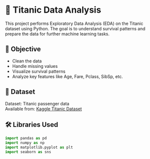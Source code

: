 # 🚢 Titanic Data Analysis

This project performs Exploratory Data Analysis (EDA) on the Titanic dataset using Python. The goal is to understand survival patterns and prepare the data for further machine learning tasks.

## 📌 Objective

- Clean the data
- Handle missing values
- Visualize survival patterns
- Analyze key features like Age, Fare, Pclass, SibSp, etc.

## 📁 Dataset

Dataset: Titanic passenger data  
Available from: [Kaggle Titanic Dataset]([https://www.kaggle.com/c/titanic](https://www.kaggle.com/datasets/yasserh/titanic-dataset?select=Titanic-Dataset.csv))

## 🛠️ Libraries Used

```python
import pandas as pd
import numpy as np
import matplotlib.pyplot as plt
import seaborn as sns
